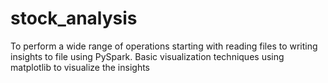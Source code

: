 # stock_analysis

 To perform a wide range of operations starting with reading files to writing insights to file using PySpark. 
 Basic visualization techniques using matplotlib to visualize the insights
